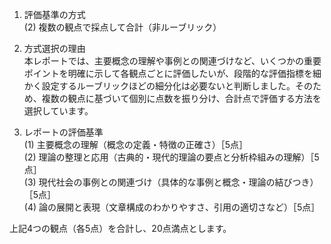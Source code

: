 1. 評価基準の方式  
(2) 複数の観点で採点して合計（非ルーブリック）

2. 方式選択の理由  
本レポートでは、主要概念の理解や事例との関連づけなど、いくつかの重要ポイントを明確に示して各観点ごとに評価したいが、段階的な評価指標を細かく設定するルーブリックほどの細分化は必要ないと判断しました。そのため、複数の観点に基づいて個別に点数を振り分け、合計点で評価する方法を選択しています。

3. レポートの評価基準  
(1) 主要概念の理解（概念の定義・特徴の正確さ）［5点］  
(2) 理論の整理と応用（古典的・現代的理論の要点と分析枠組みの理解）［5点］  
(3) 現代社会の事例との関連づけ（具体的な事例と概念・理論の結びつき）［5点］  
(4) 論の展開と表現（文章構成のわかりやすさ、引用の適切さなど）［5点］  

上記4つの観点（各5点）を合計し、20点満点とします。